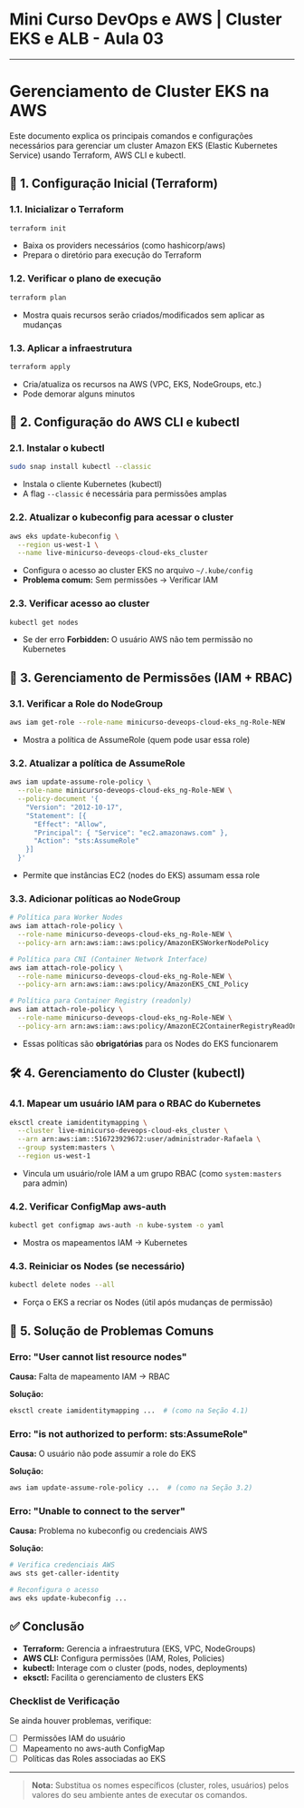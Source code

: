 # Mini Curso DevOps e AWS | Cluster EKS e ALB - Aula 03

---

# Gerenciamento de Cluster EKS na AWS

Este documento explica os principais comandos e configurações necessários para gerenciar um cluster Amazon EKS (Elastic Kubernetes Service) usando Terraform, AWS CLI e kubectl.

## 📌 1. Configuração Inicial (Terraform)

### 1.1. Inicializar o Terraform

```bash
terraform init
```

- Baixa os providers necessários (como hashicorp/aws)
- Prepara o diretório para execução do Terraform

### 1.2. Verificar o plano de execução

```bash
terraform plan
```

- Mostra quais recursos serão criados/modificados sem aplicar as mudanças

### 1.3. Aplicar a infraestrutura

```bash
terraform apply
```

- Cria/atualiza os recursos na AWS (VPC, EKS, NodeGroups, etc.)
- Pode demorar alguns minutos

## 🔧 2. Configuração do AWS CLI e kubectl

### 2.1. Instalar o kubectl

```bash
sudo snap install kubectl --classic
```

- Instala o cliente Kubernetes (kubectl)
- A flag `--classic` é necessária para permissões amplas

### 2.2. Atualizar o kubeconfig para acessar o cluster

```bash
aws eks update-kubeconfig \
  --region us-west-1 \
  --name live-minicurso-deveops-cloud-eks_cluster
```

- Configura o acesso ao cluster EKS no arquivo `~/.kube/config`
- **Problema comum:** Sem permissões → Verificar IAM

### 2.3. Verificar acesso ao cluster

```bash
kubectl get nodes
```

- Se der erro **Forbidden:** O usuário AWS não tem permissão no Kubernetes

## 🔐 3. Gerenciamento de Permissões (IAM + RBAC)

### 3.1. Verificar a Role do NodeGroup

```bash
aws iam get-role --role-name minicurso-deveops-cloud-eks_ng-Role-NEW
```

- Mostra a política de AssumeRole (quem pode usar essa role)

### 3.2. Atualizar a política de AssumeRole

```bash
aws iam update-assume-role-policy \
  --role-name minicurso-deveops-cloud-eks_ng-Role-NEW \
  --policy-document '{
    "Version": "2012-10-17",
    "Statement": [{
      "Effect": "Allow",
      "Principal": { "Service": "ec2.amazonaws.com" },
      "Action": "sts:AssumeRole"
    }]
  }'
```

- Permite que instâncias EC2 (nodes do EKS) assumam essa role

### 3.3. Adicionar políticas ao NodeGroup

```bash
# Política para Worker Nodes
aws iam attach-role-policy \
  --role-name minicurso-deveops-cloud-eks_ng-Role-NEW \
  --policy-arn arn:aws:iam::aws:policy/AmazonEKSWorkerNodePolicy

# Política para CNI (Container Network Interface)
aws iam attach-role-policy \
  --role-name minicurso-deveops-cloud-eks_ng-Role-NEW \
  --policy-arn arn:aws:iam::aws:policy/AmazonEKS_CNI_Policy

# Política para Container Registry (readonly)
aws iam attach-role-policy \
  --role-name minicurso-deveops-cloud-eks_ng-Role-NEW \
  --policy-arn arn:aws:iam::aws:policy/AmazonEC2ContainerRegistryReadOnly
```

- Essas políticas são **obrigatórias** para os Nodes do EKS funcionarem

## 🛠 4. Gerenciamento do Cluster (kubectl)

### 4.1. Mapear um usuário IAM para o RBAC do Kubernetes

```bash
eksctl create iamidentitymapping \
  --cluster live-minicurso-deveops-cloud-eks_cluster \
  --arn arn:aws:iam::516723929672:user/administrador-Rafaela \
  --group system:masters \
  --region us-west-1
```

- Vincula um usuário/role IAM a um grupo RBAC (como `system:masters` para admin)

### 4.2. Verificar ConfigMap aws-auth

```bash
kubectl get configmap aws-auth -n kube-system -o yaml
```

- Mostra os mapeamentos IAM → Kubernetes

### 4.3. Reiniciar os Nodes (se necessário)

```bash
kubectl delete nodes --all
```

- Força o EKS a recriar os Nodes (útil após mudanças de permissão)

## 🚨 5. Solução de Problemas Comuns

### Erro: "User cannot list resource nodes"

**Causa:** Falta de mapeamento IAM → RBAC

**Solução:**
```bash
eksctl create iamidentitymapping ...  # (como na Seção 4.1)
```

### Erro: "is not authorized to perform: sts:AssumeRole"

**Causa:** O usuário não pode assumir a role do EKS

**Solução:**
```bash
aws iam update-assume-role-policy ...  # (como na Seção 3.2)
```

### Erro: "Unable to connect to the server"

**Causa:** Problema no kubeconfig ou credenciais AWS

**Solução:**
```bash
# Verifica credenciais AWS
aws sts get-caller-identity

# Reconfigura o acesso
aws eks update-kubeconfig ...
```

## ✅ Conclusão

- **Terraform:** Gerencia a infraestrutura (EKS, VPC, NodeGroups)
- **AWS CLI:** Configura permissões (IAM, Roles, Policies)
- **kubectl:** Interage com o cluster (pods, nodes, deployments)
- **eksctl:** Facilita o gerenciamento de clusters EKS

### Checklist de Verificação

Se ainda houver problemas, verifique:

- [ ] Permissões IAM do usuário
- [ ] Mapeamento no aws-auth ConfigMap
- [ ] Políticas das Roles associadas ao EKS

---

> **Nota:** Substitua os nomes específicos (cluster, roles, usuários) pelos valores do seu ambiente antes de executar os comandos.